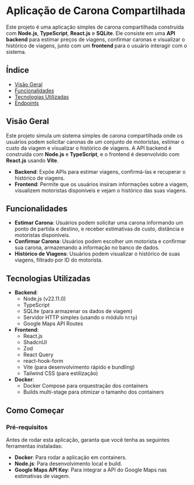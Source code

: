 # Aplicação de Carona Compartilhada

Este projeto é uma aplicação simples de carona compartilhada construída com **Node.js**, **TypeScript**, **React.js** e **SQLite**. Ele consiste em uma **API backend** para estimar preços de viagens, confirmar caronas e visualizar o histórico de viagens, junto com um **frontend** para o usuário interagir com o sistema.

## Índice

- [Visão Geral](#visão-geral)
- [Funcionalidades](#funcionalidades)
- [Tecnologias Utilizadas](#tecnologias-utilizadas)
- [Endpoints](#endpoints)

## Visão Geral

Este projeto simula um sistema simples de carona compartilhada onde os usuários podem solicitar caronas de um conjunto de motoristas, estimar o custo da viagem e visualizar o histórico de viagens. A API backend é construída com **Node.js** e **TypeScript**, e o frontend é desenvolvido com **React.js** usando **Vite**.

- **Backend**: Expõe APIs para estimar viagens, confirmá-las e recuperar o histórico de viagens.
- **Frontend**: Permite que os usuários insiram informações sobre a viagem, visualizem motoristas disponíveis e vejam o histórico das suas viagens.

## Funcionalidades

- **Estimar Carona**: Usuários podem solicitar uma carona informando um ponto de partida e destino, e receber estimativas de custo, distância e motoristas disponíveis.
- **Confirmar Carona**: Usuários podem escolher um motorista e confirmar sua carona, armazenando a informação no banco de dados.
- **Histórico de Viagens**: Usuários podem visualizar o histórico de suas viagens, filtrado por ID do motorista.

## Tecnologias Utilizadas

- **Backend**:
  - Node.js (v22.11.0)
  - TypeScript
  - SQLite (para armazenar os dados de viagem)
  - Servidor HTTP simples (usando o módulo `http`)
  - Google Maps API Routes
- **Frontend**:
  - React.js
  - ShadcnUI
  - Zod
  - React Query
  - react-hook-form
  - Vite (para desenvolvimento rápido e bundling)
  - Tailwind CSS (para estilização)
- **Docker**:
  - Docker Compose para orquestração dos containers
  - Builds multi-stage para otimizar o tamanho dos containers

## Como Começar

### Pré-requisitos

Antes de rodar esta aplicação, garanta que você tenha as seguintes ferramentas instaladas:

- **Docker**: Para rodar a aplicação em containers.
- **Node.js**: Para desenvolvimento local e build.
- **Google Maps API Key**: Para integrar a API do Google Maps nas estimativas de viagem.
